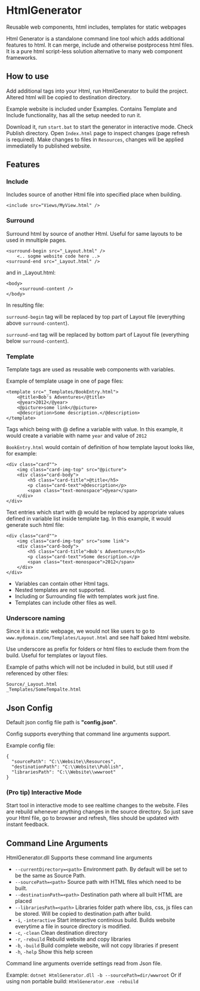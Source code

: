 # HtmlGenerator
Reusable web components, html includes, templates for static webpages

Html Generator is a standalone command line tool which adds additional features to html. It can merge, include and otherwise postprocess html files. It is a pure html script-less solution alternative to many web component frameworks.

## How to use

Add additional tags into your Html, run HtmlGenerator to build the project. Altered html will be copied to destination directory.

Example website is included under Examples. Contains Template and Include functionality, has all the setup needed to run it.

Download it, run `start.bat` to start the generator in interactive mode. Check Publish directory. Open `Index.html` page to inspect changes (page refresh is required). Make changes to files in `Resources`, changes will be applied immediatelly to published website.

## Features

### Include

Includes source of another Html file into specified place when building.
```
<include src="Views/MyView.html" />
```

### Surround

Surround html by source of another Html. Useful for same layouts to be used in mnultiple pages.
```
<surround-begin src="_Layout.html" />
    <.. sogme website code here ..>
<surround-end src="_Layout.html" />
```
and in \_Layout.html:

```
<body>
     <surround-content />
</body>
```
In resulting file:

`surround-begin` tag will be replaced by top part of Layout file (everything above `surround-content`).

`surround-end` tag will be replaced by bottom part of Layout file (everything below `surround-content`).

### Template

Template tags are used as reusable web components with variables.

Example of template usage in one of page files:

```
<template src="_Templates/BookEntry.html">
    <@title>Bob's Adventures</@title>
    <@year>2012</@year>
    <@picture>some link</@picture>
    <@description>Some description.</@description>
</template>
```
Tags which being with @ define a variable with value. In this example, it would create a variable with name `year` and value of `2012`

`BookEntry.html` would contain of definition of how template layout looks like, for example:

```
<div class="card"">
    <img class="card-img-top" src="@picture">
    <div class="card-body">
        <h5 class="card-title">@title</h5>
        <p class="card-text">@description</p>
        <span class="text-monospace">@year</span>
    </div>
</div>
```

Text entries which start with @ would be replaced by appropriate values defined in variable list inside template tag. In this example, it would generate such html file:

```
<div class="card"">
    <img class="card-img-top" src="some link">
    <div class="card-body">
        <h5 class="card-title">Bob's Adventures</h5>
        <p class="card-text">Some description.</p>
        <span class="text-monospace">2012</span>
    </div>
</div>
```

- Variables can contain other Html tags. 
- Nested templates are not supported. 
- Including or Surrounding file with templates work just fine. 
- Templates can include other files as well.

### Underscore naming

Since it is a static webpage, we would not like users to go to `www.mydomain.com/Templates/Layout.html` and see half baked html website.

Use underscore as prefix for folders or html files to exclude them from the build. Useful for templates or layout files.

Example of paths which will not be included in build, but still used if referenced by other files:

```
Source/_Layout.html
_Templates/SomeTempalte.html
```

## Json Config

Default json config file path is **"config.json"**.

Config supports everything that command line arguments support.

Example config file:
```
{
  "sourcePath": "C:\\Website\\Resources",
  "destinationPath": "C:\\Website\\Publish",
  "librariesPath": "C:\\Website\\wwwroot"
}
```

### (Pro tip) Interactive Mode

Start tool in interactive mode to see realtime changes to the website. Files are rebuild whenever anything changes in the source directory. So just save your Html file, go to browser and refresh, files should be updated with instant feedback.

## Command Line Arguments

HtmlGenerator.dll Supports these command line arguments

- `--currentDirectory=<path>` Environment path. By default will be set to be the same as Source Path.
- `--sourcePath=<path>` Source path with HTML files which need to be built.
- `--destinationPath=<path>` Destination path where all built HTML are placed
- `--librariesPath=<path>` Libraries folder path where libs, css, js files can be stored. Will be copied to destination path after build.
-  `-i`, `-interactive` Start interactive continious build. Builds website everytime a file in source directory is modified.
- `-c`, `-clean` Clean destination directory
- `-r`, `-rebuild` Rebuild website and copy libraries
- `-b`, `-build` Build complete website, will not copy libraries if present
- `-h`, `-help` Show this help screen

Command line arguments override settings read from Json file.

Example: `dotnet HtmlGenerator.dll -b --sourcePath=dir/wwwroot`
Or if using non portable build: `HtmlGenerator.exe -rebuild`
